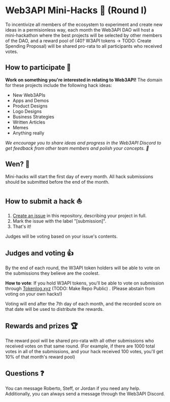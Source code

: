 # Web3API Mini-Hacks 🌊 (Round I)

To incentivize all members of the ecosystem to experiment and create new ideas in a permisionless way, each month the Web3API DAO will host a mini-hackathon where the best projects will be selected by other members of the DAO, and a reward pool of (40? W3API tokens -> TODO: Create Spending Proposal) will be shared pro-rata to all participants who received votes.

## How to participate 🔬

**Work on something you're interested in relating to Web3API!** The domain for these projects include the following hack ideas: 

- New Web3APIs
- Apps and Demos
- Product Designs
- Logo Designs
- Business Strategies
- Written Articles
- Memes
- Anything really

*We encourage you to share ideas and progress in the Web3API Discord to get feedback from other team members and polish your concepts. 🌿*

## Wen? 📅

Mini-hacks will start the first day of every month.
All hack submissions should be submitted before the end of the month.

## How to submit a hack ⛵️
1. [Create an issue](https://github.com/Web3-API/mini-hacks/issues/new) in this repository, describing your project in full.
2. Mark the issue with the label "[submission]".
3. That's it!

Judges will be voting based on your issue's contents.

## Judges and voting 👍
By the end of each round, the W3API token holders will be able to vote on the submissions they believe are the coolest. 

**How to vote**: If you hold W3API tokens, you'll be able to vote on submission through [Tokenlog.xyz](http://tokenlog.xyz/web3-api/mini-hacks) (TODO: Make Repo Public) . (Please abstain from voting on your own hacks!)

Voting will end after the 7th day of each month, and the recorded score on that date will be used to distribute the rewards.

## Rewards and prizes 🏆

The reward pool will be shared pro-rata with all other submissions who received votes on that same round. (For example, if there are 1000 total votes in all of the submissions, and your hack received 100 votes, you'll get 10% of that month's reward pool)

## Questions ❓

 You can message Roberto, Steff, or Jordan if you need any help. Additionally, you can always send a message through the Web3API Discord.
